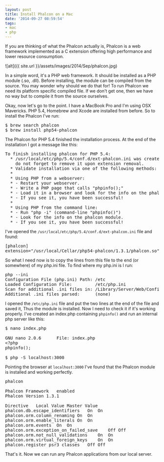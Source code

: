 ```yaml
---
layout: post
title: Install Phalcon on a Mac
date: '2014-09-27 08:59:54'
tags:
- mac
- php
---
```


If you are thinking of what the Phalcon actually is, Phalcon is a web framework implemented as a C extension offering high performance and lower resource consumption.

![alt]({{ site.url }}/assets/images/2014/Sep/phalcon.jpg)

In a simple word, it's a PHP web framework. It should be installed as a PHP module (.so, .dll). Before installing, the module can be compiled from the source. You may wonder why should we do that for! To run Phalcon we need its platform specific compiled file. If we don't get one, then we have no way but to compile it from the source ourselves.

Okay, now let's go to the point. I have a MacBook Pro and I'm using OSX Mavericks. PHP 5.4, Homebrew and Xcode are installed from before. So to install the Phalcon I've run:

<pre class="brush: shell;">
$ brew search phalcon
$ brew install php54-phalcon
</pre>

The Phalcon for PHP 5.4 finished the installation process. At the end of the installation I got a message like this:

<pre>
To finish installing phalcon for PHP 5.4:
  * /usr/local/etc/php/5.4/conf.d/ext-phalcon.ini was created,
    do not forget to remove it upon extension removal.
  * Validate installation via one of the following methods:
  *
  * Using PHP from a webserver:
  * - Restart your webserver.
  * - Write a PHP page that calls "phpinfo();"
  * - Load it in a browser and look for the info on the phalcon module.
  * - If you see it, you have been successful!
  *
  * Using PHP from the command line:
  * - Run "php -i" (command-line "phpinfo()")
  * - Look for the info on the phalcon module.
  * - If you see it, you have been successful!
</pre>

I've opened the `/usr/local/etc/php/5.4/conf.d/ext-phalcon.ini` file and found:

<pre>
[phalcon]
extension="/usr/local/Cellar/php54-phalcon/1.3.1/phalcon.so"
</pre>

So what I need now is to copy the lines from this file to the end (or somewhere) of my php.ini file. To find where my php.ini is I run:

<pre class="brush: shell;">
php --ini
Configuration File (php.ini) Path: /etc
Loaded Configuration File:         /etc/php.ini
Scan for additional .ini files in: /Library/Server/Web/Config/php
Additional .ini files parsed:      (none)
</pre>

I opened the `/etc/php.ini` file and put the two lines at the end of the file and saved it, Thus the module is installed. Now I need to check it if it's working properly. I've created an index.php containing `phpinfo()` and run an internal php server like this:

<pre class="brush: shell;">
$ nano index.php

GNU nano 2.0.6      File: index.php
&lt;?php
phpinfo();

$ php -S localhost:3000
</pre>

Pointing the browser at `localhost:3000` I've found that the Phalcon module is installed and working perfectly.

<pre>
phalcon

Phalcon Framework	enabled
Phalcon Version	1.3.1

Directive	Local Value	Master Value
phalcon.db.escape_identifiers	On	On
phalcon.orm.column_renaming	On	On
phalcon.orm.enable_literals	On	On
phalcon.orm.events	On	On
phalcon.orm.exception_on_failed_save	Off	Off
phalcon.orm.not_null_validations	On	On
phalcon.orm.virtual_foreign_keys	On	On
phalcon.register_psr3_classes	Off	Off
</pre>

That's it. Now we can run any Phalcon applications from our local server.
